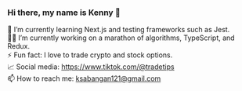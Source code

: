 ### Hi there, my name is Kenny 👋

 🌱 I’m currently learning Next.js and testing frameworks such as Jest.\
 👨‍💻 I’m currently working on a marathon of algorithms, TypeScript, and Redux.\
 ⚡ Fun fact: I love to trade crypto and stock options.\
 📈 Social media: https://www.tiktok.com/@tradetips \
 📫 How to reach me: ksabangan121@gmail.com
